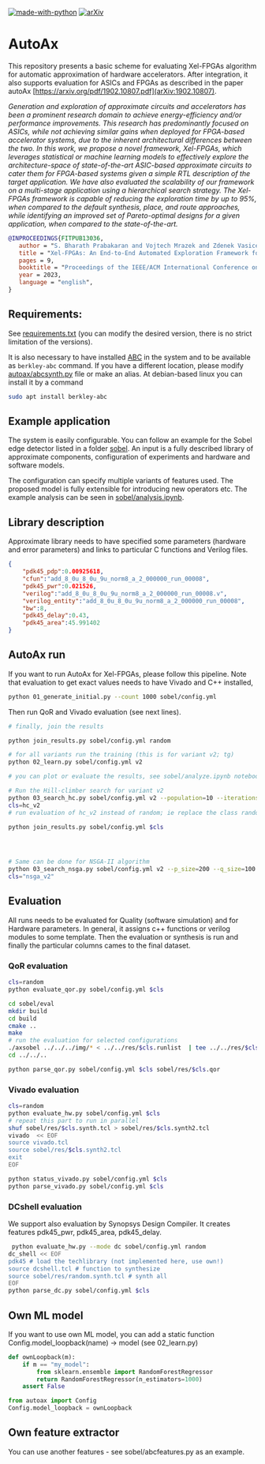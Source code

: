 [![made-with-python](https://img.shields.io/badge/Made%20with-Python-1f425f.svg)](https://www.python.org/)
[![arXiv](https://img.shields.io/badge/arXiv-2303.04734-b31b1b.svg)](https://arxiv.org/abs/2303.04734)


# AutoAx

This repository presents a basic scheme for evaluating Xel-FPGAs algorithm for automatic approximation of hardware accelerators. After integration, it also supports evaluation for ASICs and FPGAs as described in the paper autoAx [https://arxiv.org/pdf/1902.10807.pdf](arXiv:1902.10807).

_Generation and exploration of approximate circuits and accelerators has been a prominent research domain to achieve energy-efficiency and/or performance improvements. This research has predominantly focused on ASICs, while not achieving similar gains when deployed for FPGA-based accelerator systems, due to the inherent architectural differences between the two. In this work, we propose a novel framework, Xel-FPGAs, which leverages statistical or machine learning models to effectively explore the architecture-space of state-of-the-art ASIC-based approximate circuits to cater them for FPGA-based systems given a simple RTL description of the target application. We have also evaluated the scalability of our framework on a multi-stage application using a hierarchical search strategy. The Xel-FPGAs framework is capable of reducing the exploration time by up to 95%, when compared to the default synthesis, place, and route approaches, while identifying an improved set of Pareto-optimal designs for a given application, when compared to the state-of-the-art._

```bibtex
@INPROCEEDINGS{FITPUB13036,
   author = "S. Bharath Prabakaran and Vojtech Mrazek and Zdenek Vasicek and Lukas Sekanina and Muhammad Shafique",
   title = "Xel-FPGAs: An End-to-End Automated Exploration Framework for Approximate Accelerators in FPGA-Based Systems",
   pages = 9,
   booktitle = "Proceedings of the IEEE/ACM International Conference on Computer-Aided Design",
   year = 2023,
   language = "english",
}
```

## Requirements:
See [requirements.txt](requirements.txt) (you can modify the desired version, there is no strict limitation of the versions). 

It is also necessary to have installed [ABC](https://github.com/berkeley-abc/abc) in the system and to be available as `berkley-abc` command. If you have a different location, please modify [autoax/abcsynth.py](autoax/abcsynth.py) file or make an alias. At debian-based linux you can install it by a command

```bash
sudo apt install berkley-abc
```

## Example application
The system is easily configurable. You can follow an example for the Sobel edge detector listed in a folder [sobel](sobel/). An input is a fully described library of approximate components, configuration of experiments and hardware and software models.

The configuration can specify multiple variants of features used. The proposed model is fully extensible for introducing new operators etc. The example analysis can be seen in [sobel/analysis.ipynb](sobel/analysis.ipynb).

## Library description
Approximate library needs to have specified some parameters (hardware and error parameters) and links to particular C functions and Verilog files.
```json
{
    "pdk45_pdp":0.00925618,
    "cfun":"add_8_0u_8_0u_9u_norm8_a_2_000000_run_00008",
    "pdk45_pwr":0.021526,
    "verilog":"add_8_0u_8_0u_9u_norm8_a_2_000000_run_00008.v",
    "verilog_entity":"add_8_0u_8_0u_9u_norm8_a_2_000000_run_00008",
    "bw":8,
    "pdk45_delay":0.43,
    "pdk45_area":45.991402
}
```

## AutoAx run
If you want to run AutoAx for Xel-FPGAs, please follow this pipeline. Note that evaluation to get exact values needs to have Vivado and C++ installed,

```bash
python 01_generate_initial.py --count 1000 sobel/config.yml 
```
Then run QoR and Vivado evaluation (see next lines). 

```bash
# finally, join the results

python join_results.py sobel/config.yml random

# for all variants run the training (this is for variant v2; tg)
python 02_learn.py sobel/config.yml v2

# you can plot or evaluate the results, see sobel/analyze.ipynb notebook

# Run the Hill-climber search for variant v2
python 03_search_hc.py sobel/config.yml v2 --population=10 --iterations=1000
cls=hc_v2
# run evaluation of hc_v2 instead of random; ie replace the class random to hc_v2

python join_results.py sobel/config.yml $cls




# Same can be done for NSGA-II algorithm
python 03_search_nsga.py sobel/config.yml v2 --p_size=200 --q_size=100 --iterations=100
cls="nsga_v2"
```


## Evaluation
All runs needs to be evaluated for Quality (software simulation) and for Hardware parameters. In general, it assigns c++ functions or verilog modules to some template. Then the evaluation or synthesis is run and finally the particular columns cames to the final dataset.

### QoR evaluation
```bash
cls=random
python evaluate_qor.py sobel/config.yml $cls

cd sobel/eval
mkdir build
cd build
cmake ..
make
# run the evaluation for selected configurations
./axsobel ../../../img/* < ../../res/$cls.runlist  | tee ../../res/$cls.qor
cd ../../..

python parse_qor.py sobel/config.yml $cls sobel/res/$cls.qor
```

### Vivado evaluation
```bash
cls=random
python evaluate_hw.py sobel/config.yml $cls
# repeat this part to run in parallel
shuf sobel/res/$cls.synth.tcl > sobel/res/$cls.synth2.tcl
vivado  << EOF
source vivado.tcl
source sobel/res/$cls.synth2.tcl
exit
EOF

python status_vivado.py sobel/config.yml $cls
python parse_vivado.py sobel/config.yml $cls
```


### DCshell evaluation
We support also evaluation by Synopsys Design Compiler. It creates features pdk45_pwr, pdk45_area, pdk45_delay.

```bash
 python evaluate_hw.py --mode dc sobel/config.yml random
dc_shell << EOF
pdk45 # load the techlibrary (not implemented here, use own!)
source dcshell.tcl # function to synthesize
source sobel/res/random.synth.tcl # synth all
EOF
python parse_dc.py sobel/config.yml $cls
```

## Own ML model
If you want to use own ML model, you can add a static function
    Config.model_loopback(name) -> model (see 02_learn.py)

```py
def ownLoopback(m):
    if m == "my_model":
        from sklearn.ensemble import RandomForestRegressor
        return RandomForestRegressor(n_estimators=1000)
    assert False

from autoax import Config
Config.model_loopback = ownLoopback
```
    
## Own feature extractor
You can use another features - see sobel/abcfeatures.py as an example.
